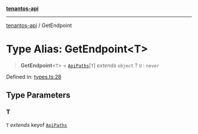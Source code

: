 [**tenantos-api**](../README.md)

***

[tenantos-api](../globals.md) / GetEndpoint

# Type Alias: GetEndpoint\<T\>

> **GetEndpoint**\<`T`\> = [`ApiPaths`](ApiPaths.md)\[`T`\] *extends* `object` ? `U` : `never`

Defined in: [types.ts:28](https://github.com/shadmanZero/tenantos-api/blob/50bbdae310005a0ca12345f143ddaf8ea2b8ce90/src/types.ts#L28)

## Type Parameters

### T

`T` *extends* keyof [`ApiPaths`](ApiPaths.md)
